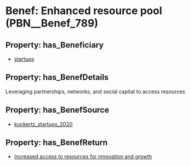 # Benef: __Enhanced resource pool__ (PBN__Benef_789)

## Property: has_Beneficiary

* [startups](../Stakeholder/PBN__Stakeholder_322)

## Property: has_BenefDetails

Leveraging partnerships, networks, and social capital to access resources

## Property: has_BenefSource

* [kuckertz_startups_2020](../Article/PBN__Article_158)

## Property: has_BenefReturn

* [Increased access to resources for innovation and growth](../BenefReturn/PBN__BenefReturn_857)

